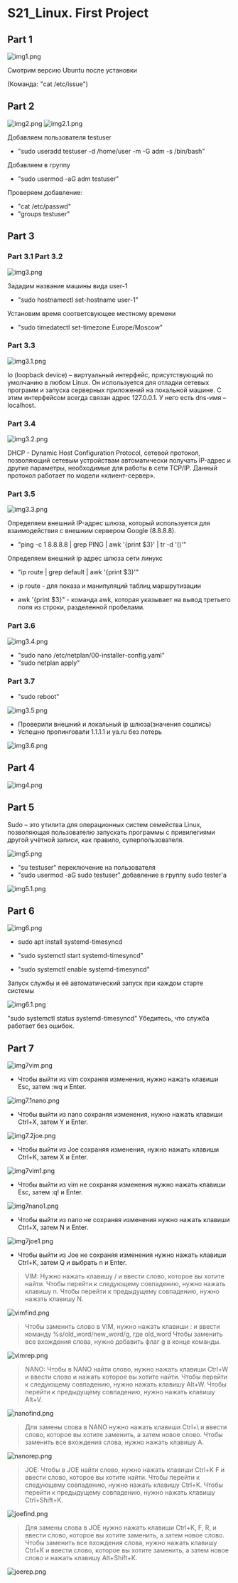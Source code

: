 # S21_Linux. First Project

## Part 1
![img1.png](img%2Fimg1.png)

Смотрим версию Ubuntu после установки

(Команда: "cat /etc/issue")

## Part 2
![img2.png](img%2Fimg2.png)
![img2.1.png](img%2Fimg2.1.png)

Добавляем пользователя testuser
- "sudo useradd testuser -d /home/user -m -G adm -s /bin/bash"

Добавляем в группу
- "sudo usermod -aG adm testuser"


Проверяем добавление:
- "cat /etc/passwd"
- "groups testuser"

## Part 3
### Part 3.1 Part 3.2
![img3.png](img%2Fimg3.png)

Зададим название машины вида user-1
- "sudo hostnamectl set-hostname user-1"

Установим время соответсвующее местному времени
- "sudo timedatectl set-timezone Europe/Moscow"

### Part 3.3
![img3.1.png](img%2Fimg3.1.png)

lo (loopback device) – виртуальный интерфейс, присутствующий по умолчанию в любом Linux. Он используется для отладки сетевых программ и запуска серверных приложений на локальной машине. С этим интерфейсом всегда связан адрес 127.0.0.1. У него есть dns-имя – localhost.

### Part 3.4
![img3.2.png](img%2Fimg3.2.png)

DHCP - Dynamic Host Configuration Protocol, сетевой протокол, позволяющий сетевым устройствам автоматически получать IP-адрес и другие параметры, необходимые для работы в сети TCP/IP. Данный протокол работает по модели «клиент-сервер».

### Part 3.5
![img3.3.png](img%2Fimg3.3.png)

Определяем внешний IP-адрес шлюза, который используется для взаимодействия с внешним сервером Google (8.8.8.8).
- "ping -c 1 8.8.8.8 | grep PING | awk '{print $3}' | tr -d '()'"

Определяем внешний ip адрес шлюза сети линукс
- "ip route | grep default | awk '{print $3}'"

- ip route - для показа и манипуляций таблиц маршрутизации
- awk '{print $3}" - команда awk, которая указывает на вывод третьего поля из строки, разделенной пробелами.

### Part 3.6
![img3.4.png](img%2Fimg3.4.png)

- "sudo nano /etc/netplan/00-installer-config.yaml"
- "sudo netplan apply"

### Part 3.7
- "sudo reboot"

![img3.5.png](img%2Fimg3.5.png)

- Проверили внешний и локальный ip шлюза(значения сошлись)
- Успешно пропинговали 1.1.1.1 и ya.ru без потерь

![img3.6.png](img%2Fimg3.6.png)

## Part 4
![img4.png](img%2Fimg4.png)

## Part 5

Sudo – это утилита для операционных систем семейства Linux, позволяющая пользователю запускать программы с привилегиями другой учётной записи, как правило, суперпользователя.

![img5.png](img%2Fimg5.png)

- "su testuser" переключение на пользователя
- "sudo usermod -aG sudo testuser" добавление в группу sudo tester'a

![img5.1.png](img%2Fimg5.1.png)

## Part 6
![img6.png](img%2Fimg6.png)

- sudo apt install systemd-timesyncd

- "sudo systemctl start systemd-timesyncd"
- "sudo systemctl enable systemd-timesyncd"

Запуск службы и её автоматический запуск при каждом старте системы

![img6.1.png](img%2Fimg6.1.png)

"sudo systemctl status systemd-timesyncd"
 Убедитесь, что служба работает без ошибок.

  ## Part 7
![img7vim.png](img%2Fimg7vim.png)

- Чтобы выйти из vim сохраняя изменения, нужно нажать клавиши Esc, затем :wq и Enter.

![img7.1nano.png](img%2Fimg7.1nano.png)

- Чтобы выйти из nano сохраняя изменения, нужно нажать клавиши Ctrl+X, затем Y и Enter.

![img7.2joe.png](img%2Fimg7.2joe.png)

- Чтобы выйти из Joe сохраняя изменения, нужно нажать клавиши Ctrl+K, затем X и Enter.

![img7vim1.png](img%2Fimg7vim1.png)
- Чтобы выйти из vim не сохраняя изменения нужно нажать клавиши Esc, затем :q! и Enter.

![img7nano1.png](img%2Fimg7nano1.png)
- Чтобы выйти из nano не сохраняя изменения нужно нажать клавиши Ctrl+X, затем N и Enter.

![img7joe1.png](img%2Fimg7joe1.png)
- Чтобы выйти из Joe не сохраняя изменения нужно нажать клавиши Ctrl+K, затем Q и выбрать n и Enter.

>VIM:
>Нужно нажать клавишу / и ввести слово, которое вы хотите найти. Чтобы перейти к следующему совпадению, нужно нажать клавишу n. Чтобы перейти к предыдущему совпадению, нужно нажать клавишу N.

![vimfind.png](img%2Fvimfind.png)

>Чтобы заменить слово в VIM, нужно нажать клавиши : и ввести команду %s/old_word/new_word/g, где old_word Чтобы заменить все вхождения слова, нужно добавить флаг g в конце команды.

![vimrep.png](img%2Fvimrep.png)

>NANO:
>Чтобы в NANO найти слово, нужно нажать клавиши Ctrl+W и ввести слово и нажать  которое вы хотите найти. Чтобы перейти к следующему совпадению, нужно нажать клавишу Alt+W. Чтобы перейти к предыдущему совпадению, нужно нажать клавишу Alt+V.

![nanofind.png](img%2Fnanofind.png)

>Для замены слова в NANO нужно нажать клавиши Ctrl+\ и ввести слово, которое вы хотите заменить, а затем новое слово. Чтобы заменить все вхождения слова, нужно нажать клавишу A.

![nanorep.png](img%2Fnanorep.png)

>JOE:
>Чтобы в JOE найти слово, нужно нажать клавиши Ctrl+K F и ввести слово, которое вы хотите найти. Чтобы перейти к следующему совпадению, нужно нажать клавишу Ctrl+K. Чтобы перейти к предыдущему совпадению, нужно нажать клавишу Ctrl+Shift+K.

![joefind.png](img%2Fjoefind.png)

>Для замены слова в JOE нужно нажать клавиши Ctrl+K, F, R, и ввести слово, которое вы хотите заменить, а затем новое слово. Чтобы заменить все вхождения слова, нужно нажать клавишу Ctrl+K и ввести слово, которое вы хотите заменить, а затем новое слово и нажать клавишу Alt+Shift+K.

![joerep.png](img%2Fjoerep.png)